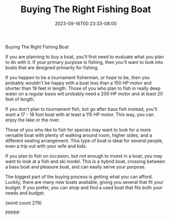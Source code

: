 ﻿---
title: "Buying The Right Fishing Boat"
date: 2023-09-16T00:23:33-08:00
description: "Buying A Boat Tips for Web Success"
featured_image: "/images/Buying A Boat.jpg"
tags: ["Buying A Boat"]
---

Buying The Right Fishing Boat

If you are planning to buy a boat, you'll first need
to evaluate what you plan to do with it.  If your
primary purpose is fishing, then you'll want to 
look into boats that are designed primarily for
fishing.

If you happen to be a tournament fisherman, or hope
to be, then you probably wouldn't be happy with a 
boat less than a 150 HP motor and shorter than 19
feet in length.  Those of you who plan to fish in 
really deep water on a regular basis will probably
need a 200 HP motor and at least 20 feet of length.

If you don't plan to tournament fish, but go after
bass fish instead, you'll want a 17 - 18 foot boat
with at least a 115 HP motor.  This way, you can 
enjoy the lake or the river.

Those of you who like to fish for species may want
to look for a more versatile boat with plenty of 
walking around room, higher sides, and a different
seating arrangement.  This type of boat is ideal 
for several people, even a trip out with your 
wife and kids.

If you plan to fish on occasion, but not enough
to invest in a boat, you may want to look at a 
fish and ski model.  This is a hybrid boat, crossing
between a bass boat and pleasure boat, and can
easily serve your purpose.

The biggest part of the buying process is getting
what you can afford.  Luckily, there are many new
boats available, giving you several that fit your
budget.  If you prefer, you can shop and find a used
boat that fits both your needs and budget.

(word count 279)

PPPPP

